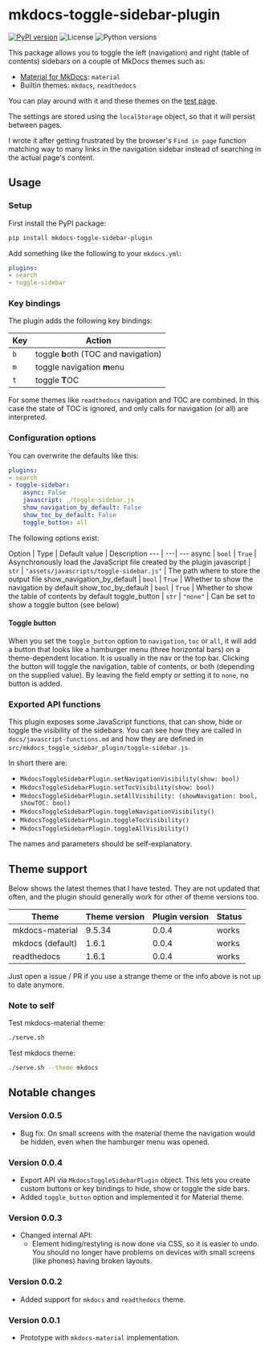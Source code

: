 # mkdocs-toggle-sidebar-plugin

[![PyPI version](https://img.shields.io/pypi/v/mkdocs-toggle-sidebar-plugin)](https://pypi.org/project/mkdocs-toggle-sidebar-plugin/)
![License](https://img.shields.io/pypi/l/mkdocs-toggle-sidebar-plugin)
![Python versions](https://img.shields.io/pypi/pyversions/mkdocs-toggle-sidebar-plugin)

This package allows you to toggle the left (navigation) and right (table of contents) sidebars on a couple of MkDocs themes such as:

- [Material for MkDocs](https://github.com/squidfunk/mkdocs-material): `material`
- Builtin themes: `mkdocs`, `readthedocs`

You can play around with it and these themes on the [test page](https://mkdocs-toggle-sidebar.six-two.dev).

The settings are stored using the `localStorage` object, so that it will persist between pages.

I wrote it after getting frustrated by the browser's `Find in page` function matching way to many links in the navigation sidebar instead of searching in the actual page's content.


## Usage

### Setup

First install the PyPI package:
```bash
pip install mkdocs-toggle-sidebar-plugin
```

Add something like the following to your `mkdocs.yml`:
```yaml
plugins:
- search
- toggle-sidebar
```

### Key bindings

The plugin adds the following key bindings:

Key   | Action
---   | ---
`b` | toggle **b**oth (TOC and navigation)
`m` | toggle navigation **m**enu
`t` | toggle **T**OC

For some themes like `readthedocs` navigation and TOC are combined.
In this case the state of TOC is ignored, and only calls for navigation (or all) are interpreted.

### Configuration options

You can overwrite the defaults like this:

```yaml
plugins:
- search
- toggle-sidebar:
    async: False
    javascript: ./toggle-sidebar.js
    show_navigation_by_default: False
    show_toc_by_default: False
    toggle_button: all
```

The following options exist:

Option | Type | Default value | Description
--- | ---| ---
async | `bool` | `True` | Asynchronously load the JavaScript file created by the plugin
javascript | `str` | `"assets/javascripts/toggle-sidebar.js"` | The path where to store the output file
show_navigation_by_default | `bool` | `True` | Whether to show the navigation by default
show_toc_by_default | `bool` | `True` | Whether to show the table of contents by default
toggle_button | `str` | `"none"` | Can be set to show a toggle button (see below)


#### Toggle button

When you set the `toggle_button` option to `navigation`, `toc` or `all`, it will add a button that looks like a hamburger menu (three horizontal bars) on a theme-dependent location.
It is usually in the nav or the top bar.
Clicking the button will toggle the navigation, table of contents, or both (depending on the supplied value).
By leaving the field empty or setting it to `none`, no button is added.

### Exported API functions

This plugin exposes some JavaScript functions, that can show, hide or toggle the visibility of the sidebars.
You can see how they are called in `docs/javascript-functions.md` and how they are defined in `src/mkdocs_toggle_sidebar_plugin/toggle-sidebar.js`.

In short there are:

- `MkdocsToggleSidebarPlugin.setNavigationVisibility(show: bool)`
- `MkdocsToggleSidebarPlugin.setTocVisibility(show: bool)`
- `MkdocsToggleSidebarPlugin.setAllVisibility: (showNavigation: bool, showTOC: bool)`
- `MkdocsToggleSidebarPlugin.toggleNavigationVisibility()`
- `MkdocsToggleSidebarPlugin.toggleTocVisibility()`
- `MkdocsToggleSidebarPlugin.toggleAllVisibility()`

The names and parameters should be self-explanatory.

## Theme support

Below shows the latest themes that I have tested.
They are not updated that often, and the plugin should generally work for other of theme versions too.

Theme            | Theme version | Plugin version | Status
---              | ---           | ---            | ---
mkdocs-material  | 9.5.34        | 0.0.4          | works
mkdocs (default) | 1.6.1         | 0.0.4          | works
readthedocs      | 1.6.1         | 0.0.4          | works

Just open a issue / PR if you use a strange theme or the info above is not up to date anymore.

### Note to self

Test mkdocs-material theme:
```bash
./serve.sh
```

Test mkdocs theme:
```bash
./serve.sh --theme mkdocs
```

## Notable changes

### Version 0.0.5

- Bug fix: On small screens with the material theme the navigation would be hidden, even when the hamburger menu was opened.

### Version 0.0.4

- Export API via `MkdocsToggleSidebarPlugin` object.
    This lets you create custom buttons or key bindings to hide, show or toggle the side bars.
- Added `toggle_button` option and implemented it for Material theme.

### Version 0.0.3

- Changed internal API:
    - Element hiding/restyling is now done via CSS, so it is easier to undo. You should no longer have problems on devices with small screens (like phones) having broken layouts.

### Version 0.0.2

- Added support for `mkdocs` and `readthedocs` theme.

### Version 0.0.1

- Prototype with `mkdocs-material` implementation.
